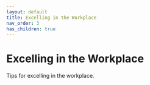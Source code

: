 ```yaml
---
layout: default
title: Excelling in the Workplace
nav_order: 3
has_children: true
---
```


# Excelling in the Workplace

Tips for excelling in the workplace.